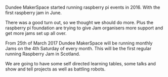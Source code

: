 Dundee MakerSpace started running raspberry pi events in 2016. With the first raspberry jam in June.

There was a good turn out, so we thought we should do more. Plus the raspberry pi foundation are trying to give Jam organisers more support and get more jams set up all over.

From 25th of March 2017 Dundee MakerSpace will be running monthly Jams on the 4th Saturday of every month. This will be the first regular running Raspberry Jam in Scotland.

We are going to have some self directed learning tables, some talks and show and tell projects as well as battling robots.